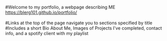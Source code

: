 #Welcome to my portfolio, a webpage describing ME<br>
https://blerg101.github.io/portfolio/ <br>       
#Links at the top of the page navigate you to sections specified by title<br>
#Includes a short Bio About Me, Images of Projects I've completed, contact info, and a spotify client with my playlist
